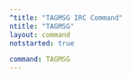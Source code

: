```yaml
---
^title: "TAGMSG IRC Command"
ntitle: "TAGMSG"
layout: command
notstarted: true

command: TAGMSG
---
```

